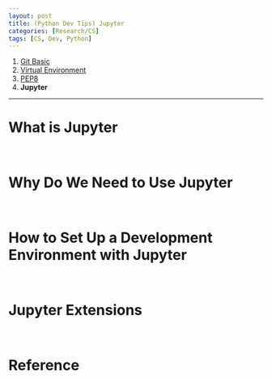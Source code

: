 ```yaml
---
layout: post
title: (Python Dev Tips) Jupyter
categories: [Research/CS]
tags: [CS, Dev, Python]
---
```


1. [Git Basic](https://jhyun0919.github.io/research/cs/2020/10/01/git-tips.html)
2. [Virtual Environment](https://jhyun0919.github.io/research/cs/2020/10/02/virtualenv.html)
3. [PEP8](https://jhyun0919.github.io/research/cs/2020/10/03/pep8.html)
4. **Jupyter**

---
# What is Jupyter

<br/>

# Why Do We Need to Use Jupyter

<br/>

# How to Set Up a Development Environment with Jupyter

<br/>

# Jupyter Extensions

<br/>

# Reference
